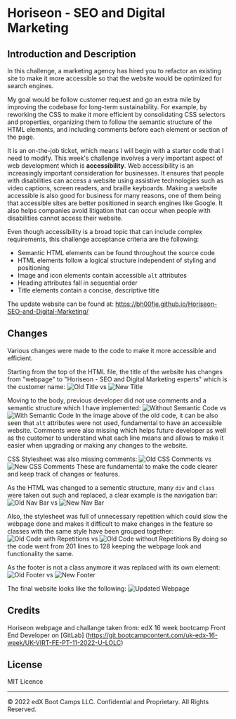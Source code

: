 # Horiseon - SEO and Digital Marketing 

## Introduction and Description

In this challenge, a marketing agency has hired you to refactor an existing site to make it more accessible so that the website would be optimized for search engines.

My goal would be follow customer request and go an extra mile by improving the codebase for long-term sustainability. For example, by reworking the CSS to make it more efficient by consolidating CSS selectors and properties, organizing them to follow the semantic structure of the HTML elements, and including comments before each element or section of the page.

It is an on-the-job ticket, which means I will begin with a starter code that I need to modify. This week's challenge involves a very important aspect of web development which is **accessibility**.
Web accessibility is an increasingly important consideration for businesses. It ensures that people with disabilities can access a website using assistive technologies such as video captions, screen readers, and braille keyboards. Making a website accessible is also good for business for many reasons, one of them being that accessible sites are better positioned in search engines like Google. It also helps companies avoid litigation that can occur when people with disabilities cannot access their website.

Even though accessibility is a broad topic that can include complex requirements, this challenge acceptance criteria are the following:

* Semantic HTML elements can be found throughout the source code
* HTML elements follow a logical structure independent of styling and positioning
* Image and icon elements contain accessible `alt` attributes
* Heading attributes fall in sequential order
* Title elements contain a concise, descriptive title

The update website can be found at: https://bh00fie.github.io/Horiseon-SEO-and-Digital-Marketing/

## Changes 

Various changes were made to the code to make it more accessible and efficient. 

Starting from the top of the HTML file, the title of the website has changes from "webpage" to "Horiseon - SEO and Digital Marketing experts" which is the customer name:
![Old Title](/assets/images/Title-old.jpg) vs ![New Title](/assets/images/Title-new.jpg)

Moving to the body, previous developer did not use comments and a semantic structure which I have implemented:
![Without Semantic Code](/assets/images/Semantic-old.jpg) vs ![With Semantic Code](/assets/images/Semantic-new.jpg)
In the image above of the old code, it can be also seen that `alt` attributes were not used, fundamental to have an accessible website.
Comments were also missing which helps future developer as well as the customer to understand what each line means and allows to make it easier when upgrading or making any changes to the website.

CSS Stylesheet was also missing comments:
![Old CSS Comments](/assets/images/Comments-old.jpg) vs ![New CSS Comments](/assets/images/Comments-new.jpg)
These are fundamental to make the code clearer and keep track of changes or features.

As the HTML was changed to a sementic structure, many `div` and `class` were taken out such and replaced, a clear example is the navigation bar:
![Old Nav Bar](/assets/images/Nav-old.jpg) vs ![New Nav Bar](/assets/images/Nav-new.jpg)

Also, the stylesheet was full of unnecessary repetition which could slow the webpage done and makes it difficult to make changes in the feature so classes with the same style have been grouped together:
![Old Code with Repetitions](/assets/images/Repititions-old.jpg) vs ![Old Code without Repetitions](/assets/images/Repititions-new.jpg)
By doing so the code went from 201 lines to 128 keeping the webpage look and functionality the same.

As the footer is not a class anymore it was replaced with its own element:
![Old Footer](/assets/images/Footer-old.jpg) vs ![New Footer](/assets/images/Footer-new.jpg)

The final website looks like the following:
![Updated Webpage](/assets/images/Final-website.png)

## Credits

Horiseon webpage and challange taken from: edX 16 week bootcamp Front End Developer on [GitLab] (https://git.bootcampcontent.com/uk-edx-16-week/UK-VIRT-FE-PT-11-2022-U-LOLC)


## License

MIT Licence

---

© 2022 edX Boot Camps LLC. Confidential and Proprietary. All Rights Reserved.
